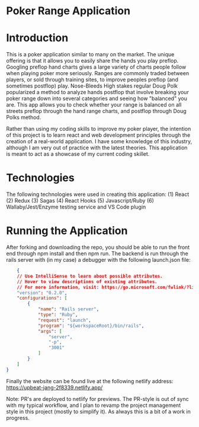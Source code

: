 # Poker Range Application

# Introduction

This is a poker application similar to many on the market. The unique offering is that it allows you to easily
share the hands you play preflop. Googling preflop hand charts gives a large variety of charts people follow when
playing poker more seriously. Ranges are commonly traded between players, or sold through training sites, to improve
peoples preflop (and sometimes postflop) play. Nose-Bleeds High stakes regular Doug Polk popularized a method to analyze
hands postflop that involve breaking your poker range down into several categories and seeing how "balanced" you are.
This app allows you to check whether your range is balanced on all streets preflop through the hand range charts, and postflop
through Doug Polks method.

Rather than using my coding skills to improve my poker player, the intention of this project is to learn react and web development
principles through the creation of a real-world application. I have some knowledge of this industry, although I am very out of practice
with the latest theories. This application is meant to act as a showcase of my current coding skillet.

# Technologies

The following technologies were used in creating this application:
(1) React
(2) Redux
(3) Sagas
(4) React Hooks
(5) Javascript/Ruby
(6) Wallaby/Jest/Enzyme testing service and VS Code plugin

# Running the Application

After forking and downloading the repo, you should be able to run the front end through npm install and then npm run. The backend
is run through the rails server with (in my case) a debugger with the following launch.json file:
```json
    {
    // Use IntelliSense to learn about possible attributes.
    // Hover to view descriptions of existing attributes.
    // For more information, visit: https://go.microsoft.com/fwlink/?linkid=830387
    "version": "0.2.0",
    "configurations": [
        {
            "name": "Rails server",
            "type": "Ruby",
            "request": "launch",
            "program": "${workspaceRoot}/bin/rails",
            "args": [
                "server",
                "-p",
                "3001"
            ]
        }
    ]
}
```
Finally the website can be found live at the following netlify address: https://upbeat-jang-2f8339.netlify.app/

Note: PR's are deployed to netlify for previews. The PR-style is out of sync with my typical workflow, and I plan to revamp
the project management style in this project (mostly to simplify it). As always this is a bit of a work in progress.
